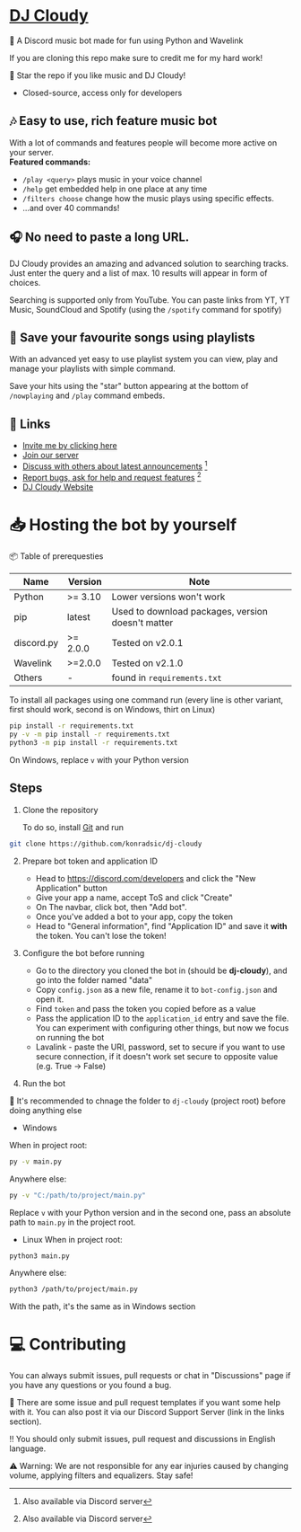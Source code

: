 # [DJ Cloudy](https://konradsic.github.io/dj-cloudy)
🤖 A Discord music bot made for fun using Python and Wavelink

If you are cloning this repo make sure to credit me for my hard work!

🌟 Star the repo if you like music and DJ Cloudy!

* Closed-source, access only for developers

## 🎶 Easy to use, rich feature music bot
With a lot of commands and features people will become more active on your server. <br>
 **Featured commands:**
* `/play <query>` plays music in your voice channel
* `/help` get embedded help in one place at any time
* `/filters choose` change how the music plays using specific effects. 
* ...and over 40 commands! 

## 🎧 No need to paste a long URL.
DJ Cloudy provides an amazing and advanced solution to searching tracks. 
Just enter the query and a list of max. 10 results will appear in form of choices.

Searching is supported only from YouTube. 
You can paste links from YT, YT Music, SoundCloud and Spotify 
(using the `/spotify` command for spotify) 

## 📑 Save your favourite songs using playlists
With an advanced yet easy to use playlist system you can view, play and manage your playlists with simple command.

Save your hits using the "star" button appearing at the bottom of `/nowplaying` and `/play` command embeds.


## 🔗 Links
* [Invite me by clicking here](https://dsc.gg/dj-cloudy)
* [Join our server](https://discord.gg/t6qPGdHypw)
* [Discuss with others about latest announcements](https://github.com/konradsic/dj-cloudy/discussions) [^1]
* [Report bugs, ask for help and request features](https://github.com/konradsic/dj-cloudy/issues) [^1]
* [DJ Cloudy Website](https://konradsic.github.io/dj-cloudy)

[^1]: Also available via Discord server

# 📥 Hosting the bot by yourself

📦 Table of prerequesties

Name | Version | Note 
-----|---------|------
Python | >= 3.10 | Lower versions won't work
pip | latest | Used to download packages, version doesn't matter
discord.py | >= 2.0.0 | Tested on v2.0.1
Wavelink | >=2.0.0 | Tested on v2.1.0
Others | - | found in `requirements.txt`

To install all packages using one command run
(every line is other variant, first should work, second is on Windows, thirt on Linux) 

```sh
pip install -r requirements.txt
py -v -m pip install -r requirements.txt
python3 -m pip install -r requirements.txt
```
On Windows, replace `v` with your Python version

## Steps
1. Clone the repository

    To do so, install [Git](https://git-scm.com/downloads) and run
```sh
git clone https://github.com/konradsic/dj-cloudy
```
2. Prepare bot token and application ID

	* Head to https://discord.com/developers and click the "New Application" button
	* Give your app a name, accept ToS and click "Create" 
	* On The navbar, click bot, then "Add bot". 
	* Once you've added a bot to your app, copy the token
	* Head to "General information", find "Application ID" and save it **with** the token. You can't lose the token!

3. Configure the bot before running

	* Go to the directory you cloned the bot in (should be **dj-cloudy**), and go into the folder named "data" 
	* Copy `config.json` as a new file, rename it to `bot-config.json` and open it.
	* Find `token` and pass the token you copied before as a value
	* Pass the application ID to the `application_id` entry and save the file. You can experiment with configuring other things, 
	but now we focus on running the bot
	* Lavalink - paste the URI, password, set to secure if you want to use secure connection, if it doesn't work set secure to opposite value (e.g. True -> False)

4. Run the bot

📁 It's recommended to chnage the folder to `dj-cloudy` (project root) before doing anything else

* Windows

When in project root:
```sh
py -v main.py
```

Anywhere else:
```sh
py -v "C:/path/to/project/main.py"
```
Replace `v` with your Python version 
and in the second one, pass an absolute path to `main.py` in the project root. 

* Linux
When in project root:
```sh
python3 main.py
```

Anywhere else:
```sh
python3 /path/to/project/main.py
```
With the path, it's the same as in Windows section

# 💻 Contributing
You can always submit issues, pull requests or chat in "Discussions" page if you have any questions or you found a bug.

🐛 There are some issue and pull request templates if you want some help with it. You can also post it via our Discord Support Server (link in the links section). 

‼️ You should only submit issues, pull request and discussions in English language.

⚠️ Warning: We are not responsible for any ear injuries caused by changing volume, applying filters and equalizers. Stay safe!

